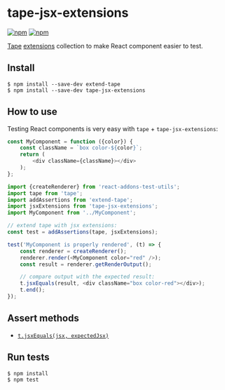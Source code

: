 # tape-jsx-extensions

[![npm](https://img.shields.io/npm/v/tape-jsx-extensions.svg)](https://www.npmjs.com/package/tape-jsx-extensions)
[![npm](https://img.shields.io/npm/l/tape-jsx-extensions.svg)](https://www.npmjs.com/package/tape-jsx-extensions)

[Tape](https://github.com/substack/tape) [extensions](https://github.com/atabel/extend-tape) collection to make React component easier to test.

## Install
```
$ npm install --save-dev extend-tape
$ npm install --save-dev tape-jsx-extensions
```
## How to use

Testing React components is very easy with `tape` + `tape-jsx-extensions`:

```javascript
const MyComponent = function ({color}) {
    const className = `box color-${color}`;
    return (
        <div className={className}></div>
    );
};
```

```javascript
import {createRenderer} from 'react-addons-test-utils';
import tape from 'tape';
import addAssertions from 'extend-tape';
import jsxExtensions from 'tape-jsx-extensions';
import MyComponent from '../MyComponent';

// extend tape with jsx extensions:
const test = addAssertions(tape, jsxExtensions);

test('MyComponent is properly rendered', (t) => {
	const renderer = createRenderer();
    renderer.render(<MyComponent color="red" />);
    const result = renderer.getRenderOutput();

	// compare output with the expected result:
    t.jsxEquals(result, <div className="box color-red"></div>);
    t.end();
});
```

## Assert methods

- [`t.jsxEquals(jsx, expectedJsx)`](https://github.com/atabel/tape-jsx-equals)

## Run tests
```
$ npm install
$ npm test
```
